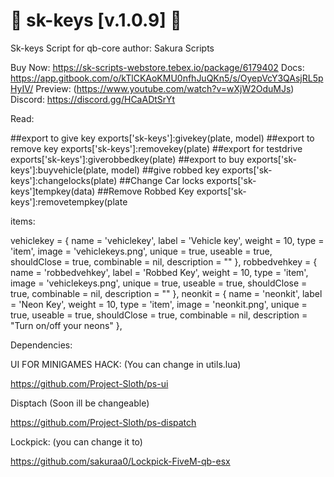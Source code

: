 # 🔑 sk-keys [v.1.0.9] 🔑

Sk-keys Script for qb-core 
author: Sakura Scripts

Buy Now: https://sk-scripts-webstore.tebex.io/package/6179402 
Docs: https://app.gitbook.com/o/kTlCKAoKMU0nfhJuQKn5/s/OyepVcY3QAsjRL5pHyIV/
Preview: (https://www.youtube.com/watch?v=wXjW2OduMJs)
Discord: https://discord.gg/HCaADtSrYt


Read:

##export to give key
exports['sk-keys']:givekey(plate, model)
##export to remove key 
exports['sk-keys']:removekey(plate)
##export for testdrive 
exports['sk-keys']:giverobbedkey(plate)
##export to buy
exports['sk-keys']:buyvehicle(plate, model)
##give robbed key 
exports['sk-keys']:changelocks(plate)
##Change Car locks
exports['sk-keys']tempkey(data)
##Remove Robbed Key
exports['sk-keys']:removetempkey(plate

items:

vehiclekey                   = { name = 'vehiclekey', label = 'Vehicle key', weight = 10, type = 'item', image = 'vehiclekeys.png', unique = true, useable = true, shouldClose = true, combinable = nil, description = "" },
robbedvehkey                   = { name = 'robbedvehkey', label = 'Robbed Key', weight = 10, type = 'item', image = 'vehiclekeys.png', unique = true, useable = true, shouldClose = true, combinable = nil, description = "" },
neonkit                   = { name = 'neonkit', label = 'Neon Key', weight = 10, type = 'item', image = 'neonkit.png', unique = true, useable = true, shouldClose = true, combinable = nil, description = "Turn on/off your neons" },


Dependencies:

UI FOR MINIGAMES HACK: (You can change in utils.lua)

https://github.com/Project-Sloth/ps-ui

Disptach (Soon ill be changeable)

https://github.com/Project-Sloth/ps-dispatch

Lockpick: (you can change it to)

https://github.com/sakuraa0/Lockpick-FiveM-qb-esx

